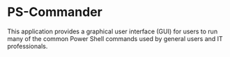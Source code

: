# PS-Commander
This application provides a graphical user interface (GUI) for users to run many of the common Power Shell commands used by general users and IT professionals. 
